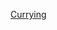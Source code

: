 [Currying](https://www.youtube.com/watch?v=oPRx4A13ytI&list=PLHiZ4m8vCp9Nflbo9a0pZuLscG_Xc7DKq&index=22)
